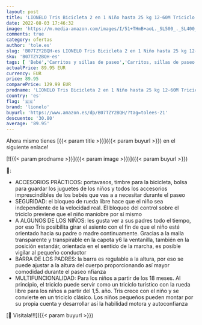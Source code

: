 ```yaml
---
layout: post
title: 'LIONELO Tris Bicicleta 2 en 1 Niño hasta 25 kg 12-60M Triciclo y Carrito- Bicicleta Cinturones de 3 Puntos con Fundas Regulación Gradual del Respaldo de 3 Niveles Gris Oscuro …  Azul '
date: 2022-08-03 17:46:32
image: 'https://m.media-amazon.com/images/I/51+THmB+aoL._SL500_._SL400_.jpg'
comments: true
category: ofertas
author: 'tole.es'
slug: 'B07TZY2BQH-es LIONELO Tris Bicicleta 2 en 1 Niño hasta 25 kg 12-60M...'
sku: 'B07TZY2BQH-es'
tags: [ 'Bebé','Carritos y sillas de paseo','Carritos, sillas de paseo y accesorios','Sillas de paseo ligeras','bicicleta','lionelo','🇪🇸', ]
actualPrice: 89.95 EUR
currency: EUR
price: 89.95
comparePrice: 129.99 EUR
prodname: 'LIONELO Tris Bicicleta 2 en 1 Niño hasta 25 kg 12-60M Triciclo y Carrito- Bicicleta Cinturones de 3 Puntos con Fundas Regulación Gradual del Respaldo de 3 Niveles Gris Oscuro …  Azul '
country: 'es'
flag: '🇪🇸'
brand: 'lionelo'
buyurl: 'https://www.amazon.es/dp/B07TZY2BQH/?tag=tolees-21'
descuento: '30.80'
average: '89.95'
---
```


Ahora mismo tienes [{{< param title >}}]({{< param buyurl >}}) en el siguiente enlace!

[![{{< param prodname >}}]({{< param image >}})]({{< param buyurl >}})

🔎:

- ACCESORIOS PRÀCTICOS: portavasos, timbre para la bicicleta, bolsa para guardar los juguetes de los niños y todos los accesorios imprescindibles de los bebés que vas a a necesitar durante el paseo
- SEGURIDAD: el bloqueo de rueda libre hace que el niño sea independiente de la velocidad real. El bloqueo del control sobre el triciclo previene que el niño maniobre por sí mismo
- A ALGUNOS DE LOS NIÑOS: les gusta ver a sus padres todo el tiempo, por eso Tris posibilita girar el asiento con el fin de que el niño esté orientado hacia su padre o madre continuamente. Gracias a la malla transparente y transpirable en la capota y6 la ventanilla, también en la posición estandár, orientada en el sentido de la marcha, es posible vigilar al pequeño conductor
- BARRA DE LOS PADRES: la barra es regulable a la altura, por eso se puede ajustar a la altura del cuerpo proporcionando así mayor comodidad durante el paseo nfianza
- MULTIFUNCIONALIDAD: Para los niños a partir de los 18 meses. Al principio, el triciclo puede servir como un triciclo turístico con la rueda libre para los niños a partir del 1,5. año. Tris crece con el niño y se convierte en un triciclo clásico. Los niños pequeños pueden montar por su propia cuenta y desarrollar así la habilidad motora y autoconfianza

[🛒 Visítala!!!]({{< param buyurl >}})
